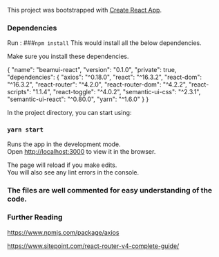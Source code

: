 This project was bootstrapped with [Create React App](https://github.com/facebookincubator/create-react-app).

### Dependencies
Run  : ###`npm install` 
This would install all the below dependencies.

Make sure you install these dependencies.

{
  "name": "beamui-react",
  "version": "0.1.0",
  "private": true,
  "dependencies": {
    "axios": "^0.18.0",
    "react": "^16.3.2",
    "react-dom": "^16.3.2",
    "react-router": "^4.2.0",
    "react-router-dom": "^4.2.2",
    "react-scripts": "1.1.4",
    "react-toggle": "^4.0.2",
    "semantic-ui-css": "^2.3.1",
    "semantic-ui-react": "^0.80.0",
    "yarn": "^1.6.0"
  }
}


In the project directory, you can start using:


### `yarn start`

Runs the app in the development mode.<br>
Open [http://localhost:3000](http://localhost:3000) to view it in the browser.

The page will reload if you make edits.<br>
You will also see any lint errors in the console.

### The files are well commented for easy understanding of the code.

### Further Reading

https://www.npmjs.com/package/axios

https://www.sitepoint.com/react-router-v4-complete-guide/





